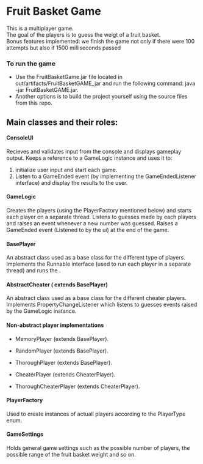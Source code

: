 # Fruit Basket Game

This is a multiplayer game.  
The goal of the players is to guess the weigt of a fruit basket.  
Bonus features implemented: we finish the game not only if there were 100 attempts but also if 1500 milliseconds passed


### To run the game
- Use the FruitBasketGame.jar file located in out/artifacts/FruitBasketGAME_jar and run the following command: 
java -jar FruitBasketGAME.jar.
- Another options is to build the project yourself using the source files from this repo.

## Main classes and their roles:

#### ConsoleUI
Recieves and validates input from the console and displays gameplay output.
Keeps a reference to a GameLogic instance and uses it to:
1. initialize user input and start each game.
2. Listen to a GameEnded event (by implementing the GameEndedListener interface) and display the results to the user.

#### GameLogic
Creates the players (using the PlayerFactory mentioned below) and starts each player on a separate thread.
Listens to guesses made by each players and raises an event whenever a new number was guessed.
Raises a GameEnded event (Listened to by the ui) at the end of the game.

#### BasePlayer 
An abstract class used as a base class for the different type of players.
Implements the Runnable interface (used to run each player in a separate thread) and runs the .

#### AbstractCheater ( extends BasePlayer)
An abstract class used as a base class for the different cheater players.
Implements PropertyChangeListener which listens to guesses events raised by the GameLogic instance.

#### Non-abstract player implementations  
  - MemoryPlayer (extends BasePlayer).  
  
  - RandomPlayer (extends BasePlayer).  
  
  - ThoroughPlayer (extends BasePlayer).  
  
  - CheaterPlayer (extends CheaterPlayer).  
  
  - ThoroughCheaterPlayer (extends CheaterPlayer).  

#### PlayerFactory
Used to create instances of actuall players according to the PlayerType enum.

#### GameSettings
Holds general game settings such as the possible number of players, the possible range of the fruit basket weight and so on.


